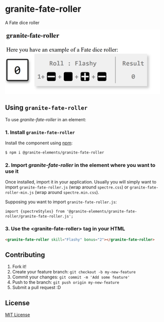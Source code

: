 # granite-fate-roller

A Fate dice roller

![granite-fate-roller](./assets/fate-dice-roller-1.1.0.png)

## Using `granite-fate-roller`

To use *granite-fate-roller* in an element:


### 1. Install `granite-fate-roller`


Install the component using [npm](https://www.npmjs.com/):

```sh
$ npm i @granite-elements/granite-fate-roller
```


### 2. Import *granite-fate-roller* in the element where you want to use it


Once installed, import it in your application. Usually you will simply want to import `granite-fate-roller.js` (wrap around `spectre.css`) or `granite-fate-roller-min.js` (wrap around `spectre.min.css`).

Supposing you want to import `granite-fate-roller.js`:
 
```
import {spectreStyles} from '@granite-elements/granite-fate-roller/granite-fate-roller.js';
``` 

### 3. Use the \<granite-fate-roller> tag in your HTML


```html
<granite-fate-roller skill="Flashy" bonus="2"></granite-fate-roller>
```

## Contributing

1. Fork it!
2. Create your feature branch: `git checkout -b my-new-feature`
3. Commit your changes: `git commit -m 'Add some feature'`
4. Push to the branch: `git push origin my-new-feature`
5. Submit a pull request :D

## License

[MIT License](http://opensource.org/licenses/MIT)